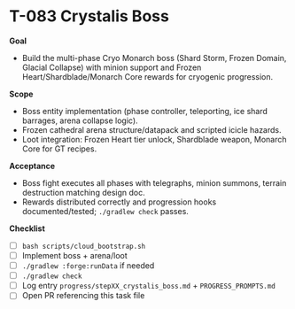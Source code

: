 # T-083 Crystalis Boss

**Goal**

- Build the multi-phase Cryo Monarch boss (Shard Storm, Frozen Domain, Glacial Collapse) with minion support and Frozen Heart/Shardblade/Monarch Core rewards for cryogenic progression.

**Scope**

- Boss entity implementation (phase controller, teleporting, ice shard barrages, arena collapse logic).
- Frozen cathedral arena structure/datapack and scripted icicle hazards.
- Loot integration: Frozen Heart tier unlock, Shardblade weapon, Monarch Core for GT recipes.

**Acceptance**

- Boss fight executes all phases with telegraphs, minion summons, terrain destruction matching design doc.
- Rewards distributed correctly and progression hooks documented/tested; `./gradlew check` passes.

**Checklist**

- [ ] `bash scripts/cloud_bootstrap.sh`
- [ ] Implement boss + arena/loot
- [ ] `./gradlew :forge:runData` if needed
- [ ] `./gradlew check`
- [ ] Log entry `progress/stepXX_crystalis_boss.md` + `PROGRESS_PROMPTS.md`
- [ ] Open PR referencing this task file
